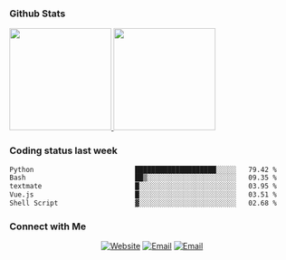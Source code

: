 
### Github Stats

<a href="https://github.com/lileixuan">
  <img height="180em" src="https://github-readme-stats.vercel.app/api?username=lileixuan&theme=buefy&show_icons=true" />
  <img height="180em" src="https://github-readme-stats.vercel.app/api/top-langs/?username=lileixuan&theme=buefy&layout=compact" />
</a>

### Coding status last week 

<!--START_SECTION:waka-->

```txt
Python                         ████████████████████░░░░░   79.42 %
Bash                           ██▒░░░░░░░░░░░░░░░░░░░░░░   09.35 %
textmate                       █░░░░░░░░░░░░░░░░░░░░░░░░   03.95 %
Vue.js                         █░░░░░░░░░░░░░░░░░░░░░░░░   03.51 %
Shell Script                   ▓░░░░░░░░░░░░░░░░░░░░░░░░   02.68 %
```

<!--END_SECTION:waka-->

### Connect with Me 

<p align="center">
<a href="https://www.koomu.cn/"><img alt="Website" src="https://img.shields.io/badge/Website-www.koomu.cn-blue?style=flat-square&logo=google-chrome"></a>
<a href="mailto:lileixuan@gmail.com"><img alt="Email" src="https://img.shields.io/badge/Email-lileixuan@gmail.com-blue?style=flat-square&logo=gmail"></a>
<a href="https://www.koomu.cn/rss/"><img alt="Email" src="https://img.shields.io/badge/RSS-www.koomu.cn%2Frss%2F-blue?style=flat-square&logo=rss"></a>


</p>
